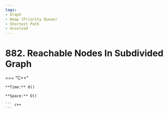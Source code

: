 ```yaml
---
tags:
- Graph
- Heap (Priority Queue)
- Shortest Path
- Unsolved
---
```



# 882. Reachable Nodes In Subdivided Graph

=== "C++"

    **Time:** O()

    **Space:** O()

    ``` c++
    ```